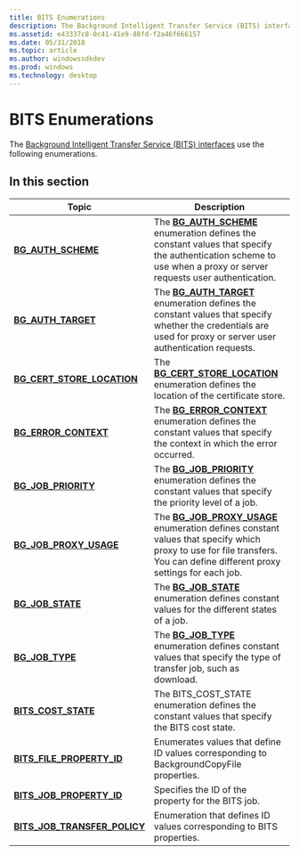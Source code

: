 ```yaml
---
title: BITS Enumerations
description: The Background Intelligent Transfer Service (BITS) interfaces use the following enumerations.
ms.assetid: e43337c8-0c41-41e9-88fd-f2a46f666157
ms.date: 05/31/2018
ms.topic: article
ms.author: windowssdkdev
ms.prod: windows
ms.technology: desktop
---
```


# BITS Enumerations

The [Background Intelligent Transfer Service (BITS) interfaces](bits-interfaces.md) use the following enumerations.

## In this section



| Topic                                                                      | Description                                                                                                                                                                                                      |
|----------------------------------------------------------------------------|------------------------------------------------------------------------------------------------------------------------------------------------------------------------------------------------------------------|
| [**BG\_AUTH\_SCHEME**](/windows/win32/Bits1_5/ne-bits1_5-__midl_ibackgroundcopyjob2_0002?branch=master)<br/>                      | The [**BG\_AUTH\_SCHEME**](/windows/win32/Bits1_5/ne-bits1_5-__midl_ibackgroundcopyjob2_0002?branch=master) enumeration defines the constant values that specify the authentication scheme to use when a proxy or server requests user authentication.<br/>             |
| [**BG\_AUTH\_TARGET**](/windows/win32/Bits1_5/ne-bits1_5-__midl_ibackgroundcopyjob2_0001?branch=master)<br/>                      | The [**BG\_AUTH\_TARGET**](/windows/win32/Bits1_5/ne-bits1_5-__midl_ibackgroundcopyjob2_0001?branch=master) enumeration defines the constant values that specify whether the credentials are used for proxy or server user authentication requests.<br/>                |
| [**BG\_CERT\_STORE\_LOCATION**](/windows/win32/Bits2_5/ne-bits2_5-__midl_ibackgroundcopyjobhttpoptions_0001?branch=master)<br/>     | The [**BG\_CERT\_STORE\_LOCATION**](/windows/win32/Bits2_5/ne-bits2_5-__midl_ibackgroundcopyjobhttpoptions_0001?branch=master) enumeration defines the location of the certificate store.<br/>                                                                            |
| [**BG\_ERROR\_CONTEXT**](/windows/win32/Bits/ne-bits-__midl_ibackgroundcopyerror_0001?branch=master)<br/>                  | The [**BG\_ERROR\_CONTEXT**](/windows/win32/Bits/ne-bits-__midl_ibackgroundcopyerror_0001?branch=master) enumeration defines the constant values that specify the context in which the error occurred.<br/>                                                      |
| [**BG\_JOB\_PRIORITY**](/windows/win32/Bits/ne-bits-__midl_ibackgroundcopyjob_0001?branch=master)<br/>                    | The [**BG\_JOB\_PRIORITY**](/windows/win32/Bits/ne-bits-__midl_ibackgroundcopyjob_0001?branch=master) enumeration defines the constant values that specify the priority level of a job. <br/>                                                                   |
| [**BG\_JOB\_PROXY\_USAGE**](/windows/win32/Bits/ne-bits-__midl_ibackgroundcopyjob_0004?branch=master)<br/>             | The [**BG\_JOB\_PROXY\_USAGE**](/windows/win32/Bits/ne-bits-__midl_ibackgroundcopyjob_0004?branch=master) enumeration defines constant values that specify which proxy to use for file transfers. You can define different proxy settings for each job.<br/> |
| [**BG\_JOB\_STATE**](/windows/win32/Bits/ne-bits-__midl_ibackgroundcopyjob_0002?branch=master)<br/>                          | The [**BG\_JOB\_STATE**](/windows/win32/Bits/ne-bits-__midl_ibackgroundcopyjob_0002?branch=master) enumeration defines constant values for the different states of a job.<br/>                                                                                     |
| [**BG\_JOB\_TYPE**](/windows/win32/Bits/ne-bits-__midl_ibackgroundcopyjob_0003?branch=master)<br/>                            | The [**BG\_JOB\_TYPE**](/windows/win32/Bits/ne-bits-__midl_ibackgroundcopyjob_0003?branch=master) enumeration defines constant values that specify the type of transfer job, such as download.<br/>                                                                 |
| [**BITS\_COST\_STATE**](bits-cost-state.md)<br/>                    | The BITS\_COST\_STATE enumeration defines the constant values that specify the BITS cost state.<br/>                                                                                                       |
| [**BITS\_FILE\_PROPERTY\_ID**](/windows/win32/Bits5_0/ne-bits5_0-__midl___midl_itf_bits5_0_0000_0000_0004?branch=master)<br/>       | Enumerates values that define ID values corresponding to BackgroundCopyFile properties.<br/>                                                                                                               |
| [**BITS\_JOB\_PROPERTY\_ID**](/windows/win32/Bits5_0/ne-bits5_0-__midl___midl_itf_bits5_0_0000_0000_0002?branch=master)<br/>         | Specifies the ID of the property for the BITS job.<br/>                                                                                                                                                    |
| [**BITS\_JOB\_TRANSFER\_POLICY**](/windows/win32/Bits5_0/ne-bits5_0-__midl___midl_itf_bits5_0_0000_0000_0001?branch=master)<br/> | Enumeration that defines ID values corresponding to BITS properties.<br/>                                                                                                                                  |



 

 

 





